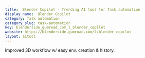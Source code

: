 ```yaml
---
title:  Blender Copilot - Trending AI tool for Task automation
display_name:  Blender Copilot
category: Task automation
category_slug: task-automation
key: blenderside_gumroad_com_l_blender_copilot
website: https://blenderside.gumroad.com/l/blender-copilot
layout: aitool
---
```


Improved 3D workflow w/ easy env. creation & history.
